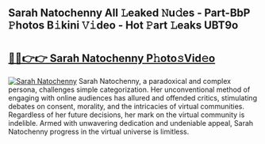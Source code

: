 ## Sarah Natochenny All 𝙻eaked 𝙽u𝚍es - Part-BbP 𝙿hotos B𝚒kini 𝚅𝚒deo - Hot 𝙿art 𝙻eaks UBT9o

# <h2><a href="http://ld5nb3n.urlbe.top/?page=Sarah+Natochenny">🔗🔗👉👉 Sarah Natochenny P𝚑oto𝚜Vid𝚎o</a></h2>

[![Sarah Natochenny](https://i.imgur.com/eBuTRDB.gif)](http://ld5nb3n.urlbe.top/?page=Sarah+Natochenny)
Sarah Natochenny, a paradoxical and complex persona, challenges simple categorization. Her unconventional method of engaging with online audiences has allured and offended critics, stimulating debates on consent, morality, and the intricacies of virtual communities. Regardless of her future decisions, her mark on the virtual community is indelible. Armed with unwavering dedication and undeniable appeal, Sarah Natochenny progress in the virtual universe is limitless.
